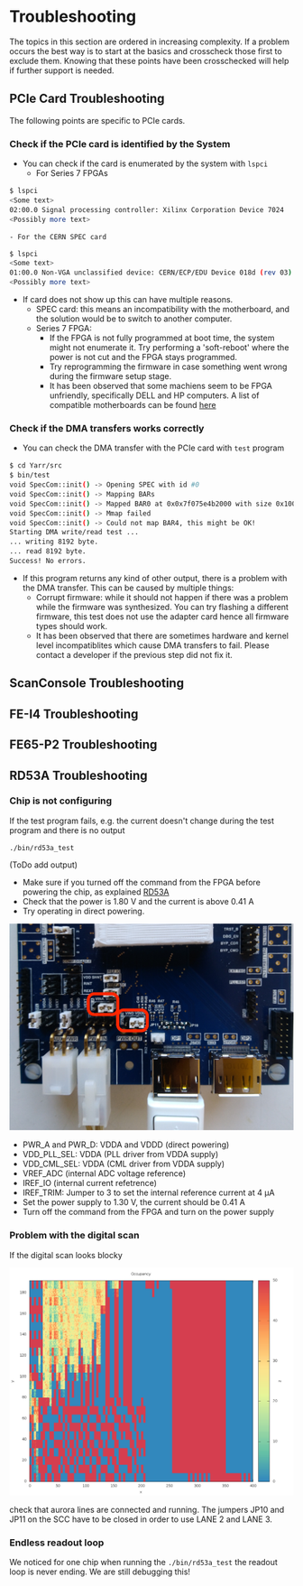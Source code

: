# Troubleshooting

The topics in this section are ordered in increasing complexity. If a problem occurs the best way is to start at the basics and crosscheck those first to exclude them. Knowing that these points have been crosschecked will help if further support is needed.

## PCIe Card Troubleshooting

The following points are specific to PCIe cards.

### Check if the PCIe card is identified by the System
- You can check if the card is enumerated by the system with ``lspci``
    - For Series 7 FPGAs
```bash
$ lspci
<Some text>
02:00.0 Signal processing controller: Xilinx Corporation Device 7024
<Possibly more text>
```
    - For the CERN SPEC card
```bash
$ lspci
<Some text>
01:00.0 Non-VGA unclassified device: CERN/ECP/EDU Device 018d (rev 03)
<Possibly more text>
```
- If card does not show up this can have multiple reasons.
    - SPEC card: this means an incompatibility with the motherboard, and the solution would be to switch to another computer.
    - Series 7 FPGA: 
        - If the FPGA is not fully programmed at boot time, the system might not enumerate it. Try performing a 'soft-reboot' where the power is not cut and the FPGA stays programmed.
        - Try reprogramming the firmware in case something went wrong during the firmware setup stage.
        - It has been observed that some machiens seem to be FPGA unfriendly, specifically DELL and HP computers. A list of compatible motherboards can be found [here](compatability.md)

### Check if the DMA transfers works correctly

- You can check the DMA transfer with the PCIe card with ``test`` program
```bash
$ cd Yarr/src
$ bin/test
void SpecCom::init() -> Opening SPEC with id #0
void SpecCom::init() -> Mapping BARs
void SpecCom::init() -> Mapped BAR0 at 0x0x7f075e4b2000 with size 0x100000
void SpecCom::init() -> Mmap failed
void SpecCom::init() -> Could not map BAR4, this might be OK!
Starting DMA write/read test ...
... writing 8192 byte.
... read 8192 byte.
Success! No errors.
```
- If this program returns any kind of other output, there is a problem with the DMA transfer. This can be caused by multiple things:
    - Corrupt firmware: while it should not happen if there was a problem while the firmware was synthesized. You can try flashing a different firmware, this test does not use the adapter card hence all firmware types should work.
    - It has been observed that there are sometimes hardware and kernel level incompatiblites which cause DMA transfers to fail. Please contact a developer if the previous step did not fix it.

## ScanConsole Troubleshooting

## FE-I4 Troubleshooting

## FE65-P2 Troubleshooting

## RD53A Troubleshooting

### Chip is not configuring

If the test program fails, e.g. the current doesn't change during the test program and there is no output
```
./bin/rd53a_test
```

(ToDo add output)

- Make sure if you turned off the command from the FPGA before powering the chip, as explained [RD53A](rd53a.md)
- Check that the power is 1.80 V and the current is above 0.41 A
- Try operating in direct powering.

![Jumper configuration for direct powering on the SCC ](images/IMG_20180305_170121.jpg)

- PWR_A and PWR_D: VDDA and VDDD (direct powering)
- VDD_PLL_SEL: VDDA (PLL driver from VDDA supply)
- VDD_CML_SEL: VDDA (CML driver from VDDA supply)
- VREF_ADC (internal ADC voltage reference)
- IREF_IO (internal current refetrence)
- IREF_TRIM: Jumper to 3 to set the internal reference current at 4 μA
- Set the power supply to 1.30 V, the current should be 0.41 A
- Turn off the command from the FPGA and turn on the power supply

### Problem with the digital scan

If the digital scan looks blocky

![Digital scan example](images/rd53a_proto_digital_Occupancy.png)

check that aurora lines are connected and running. The jumpers JP10 and JP11 on the SCC have to be closed in order to use LANE 2 and LANE 3.

### Endless readout loop

We noticed for one chip when running the `./bin/rd53a_test` the readout loop is never ending. We are still debugging this!

